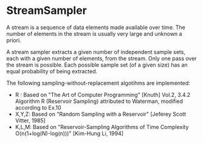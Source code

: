 # StreamSampler
A stream is a sequence of data elements made available over time. The number of elements in the stream is usually very large and unknown a priori. 

A stream sampler extracts a given number of independent sample sets, each with a given number of elements, from the stream. Only one pass over the stream is possible. Each possible sample set (of a given size) has an equal probability of being extracted.

The following sampling-without-replacement algotihms are implemented:

 - R    : Based on "The Art of Computer Programming" [Knuth] Vol.2, 3.4.2 Algorithm R (Reservoir Sampling) attributed to Waterman, modified according to Ex.10
 - X,Y,Z: Based on "Random Sampling with a Reservoir" [Jeferey Scott Vitter, 1985]
 - K,L,M: Based on "Reservoir-Sampling Algorithms of Time Complexity O(n(1+log(N)-log(n)))" [Kim-Hung Li, 1994]
